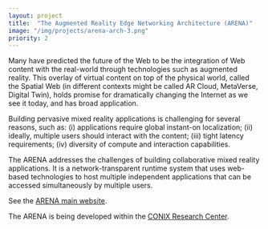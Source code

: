 ```yaml
---
layout: project
title:  "The Augmented Reality Edge Networking Architecture (ARENA)"
image: "/img/projects/arena-arch-3.png"
priority: 2
---
```

Many have predicted the future of the Web to be the integration of Web content with the real-world through technologies such as augmented reality. This overlay of virtual content on top of the physical world, called the Spatial Web (in different contexts might be called AR Cloud, MetaVerse, Digital Twin), holds promise for dramatically changing the Internet as we see it today, and has broad application.

Building pervasive mixed reality applications is challenging for several reasons, such as: (i) applications require global instant-on localization; (ii) ideally, multiple users should interact with the content; (iii) tight latency requirements; (iv) diversity of compute and interaction capabilities.

The ARENA addresses the challenges of building collaborative mixed reality applications. It is a network-transparent runtime system that uses web-based technologies to host multiple independent applications that can be accessed simultaneously by multiple users.

See the [ARENA main website](https://arenaxr.org/).

The ARENA is being developed within the [CONIX Research Center](https://conix.io/).

